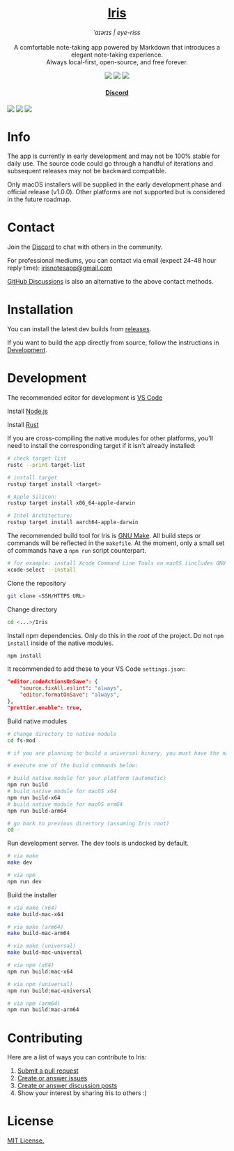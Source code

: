 <h1 align="center" style="border-bottom: none">
<br>
<a href="https://irisnotes.vercel.app">Iris</a>
<br>
</h1>

<p align="center">
    <em>ˈaɪərɪs | eye-riss</em>
<br>
<br>
    A comfortable note-taking app powered by Markdown that introduces a elegant note-taking experience.
<br>
    Always local-first, open-source, and free forever.
</p>

<p align="center">
    <img src="https://img.shields.io/github/downloads/alexwkleung/Iris/total"></img>
    <img src="https://img.shields.io/github/package-json/v/alexwkleung/Iris/main"></img>
    <img src="https://img.shields.io/github/license/alexwkleung/Iris"></img>
</p>

<h4 align="center">
    <a href="https://discord.gg/z9QmRgJsmc" style="border-bottom: none">Discord</a>
</h4>

<img align="center" src="./screenshots/v0.2.0-dev-4.3-1.png"></img>
<img align="center" src="./screenshots/v0.2.0-dev-4.3-2.png"></img>
<img align="center" src="./screenshots/v0.2.0-dev-4.3-3.png"></img>

# Info

The app is currently in early development and may not be 100% stable for daily use. The source code could go through a handful of iterations and subsequent releases may not be backward compatible.

Only macOS installers will be supplied in the early development phase and official release (v1.0.0). Other platforms are not supported but is considered in the future roadmap.

# Contact 

Join the [Discord](https://discord.gg/z9QmRgJsmc) to chat with others in the community.

For professional mediums, you can contact via email (expect 24-48 hour reply time): irisnotesapp@gmail.com 

[GitHub Discussions](https://github.com/alexwkleung/Iris/discussions) is also an alternative to the above contact methods.

# Installation

You can install the latest dev builds from [releases](https://github.com/alexwkleung/Iris/releases).

If you want to build the app directly from source, follow the instructions in [Development](#development).
 
# Development 

The recommended editor for development is [VS Code](https://code.visualstudio.com/)

Install [Node.js](https://nodejs.org/en/download)

Install [Rust](https://www.rust-lang.org/tools/install)

If you are cross-compiling the native modules for other platforms, you'll need to install the corresponding target if it isn't already installed:

```bash
# check target list
rustc --print target-list

# install target
rustup target install <target>

# Apple Silicon:
rustup target install x86_64-apple-darwin

# Intel Architecture:
rustup target install aarch64-apple-darwin
```

The recommended build tool for Iris is [GNU Make](https://www.gnu.org/software/make/). All build steps or commands will be reflected in the `makefile`. At the moment, only a small set of commands have a `npm run` script counterpart.

```bash
# for example: install Xcode Command Line Tools on macOS (includes GNU Make)
xcode-select --install 
```

Clone the repository

```bash 
git clone <SSH/HTTPS URL>
```

Change directory 

```bash
cd <...>/Iris
```

Install npm dependencies. Only do this in the *root* of the project. Do not `npm install` inside of the native modules.

```bash
npm install 
```

It recommended to add these to your VS Code `settings.json`:

```json
"editor.codeActionsOnSave": {
    "source.fixAll.eslint": "always",
    "editor.formatOnSave": "always",
},
"prettier.enable": true,
```

Build native modules

```bash
# change directory to native module
cd fs-mod

# if you are planning to build a universal binary, you must have the native module for both x64 and arm64

# execute one of the build commands below:

# build native module for your platform (automatic)
npm run build
# build native module for macOS x64
npm run build-x64
# build native module for macOS arm64
npm run build-arm64

# go back to previous directory (assuming Iris root)
cd -
```

Run development server. The dev tools is undocked by default.

```bash
# via make 
make dev

# via npm
npm run dev
```

Build the installer 

```bash
# via make (x64)
make build-mac-x64

# via make (arm64)
make build-mac-arm64

# via make (universal)
make build-mac-universal

# via npm (x64)
npm run build:mac-x64

# via npm (universal)
npm run build:mac-universal

# via npm (arm64)
npm run build:mac-arm64
```

# Contributing

Here are a list of ways you can contribute to Iris:

1. [Submit a pull request](https://github.com/alexwkleung/Iris/pulls)
2. [Create or answer issues](https://github.com/alexwkleung/Iris/issues)
3. [Create or answer discussion posts](https://github.com/alexwkleung/Iris/discussions)
4. Show your interest by sharing Iris to others :)

# License 

[MIT License.](https://github.com/alexwkleung/Iris/blob/main/LICENSE)